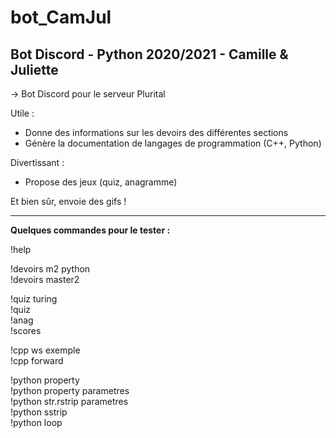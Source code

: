 # bot_CamJul
Bot Discord - Python 2020/2021 - Camille &amp; Juliette
--

-> Bot Discord pour le serveur Plurital

Utile :
- Donne des informations sur les devoirs des différentes sections
- Génère la documentation de langages de programmation (C++, Python)

Divertissant :
- Propose des jeux (quiz, anagramme)

Et bien sûr, envoie des gifs !

---------------------------------------------

**Quelques commandes pour le tester :**

!help

!devoirs m2 python<br/>
!devoirs master2

!quiz turing<br/>
!quiz<br/>
!anag<br/>
!scores<br/>

!cpp ws exemple<br/>
!cpp forward

!python property<br/>
!python property parametres<br/>
!python str.rstrip parametres<br/>
!python sstrip<br/>
!python loop

